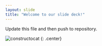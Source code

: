 ```yaml
---
layout: slide
title: "Welcome to our slide deck!"
---
```


Update this file and then push to repository.

![constructocat](https://octodex.github.com/images/constructocat2.jpg)
{: .center}
